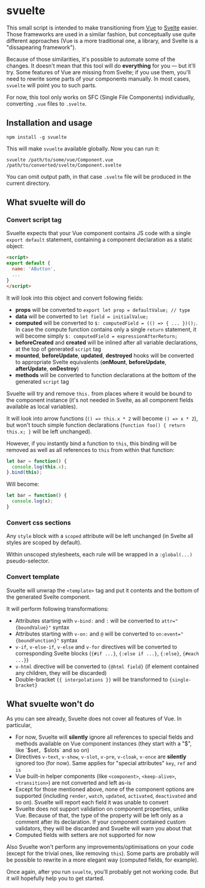 # svuelte
This small script is intended to make transitioning from [Vue](https://vuejs.org/) to [Svelte](https://svelte.dev/) easier. Those frameworks are used in a similar fashion, but conceptually use quite different approaches (Vue is a more traditional one, a library, and Svelte is a "dissapearing framework").

Because of those similarities, it's possible to automate some of the changes. It doesn't mean that this tool will do **everything** for you — but it'll try. Some features of Vue are missing from Svelte; if you use them, you'll need to rewrite some parts of your components manually. In most cases, `svuelte` will point you to such parts.

For now, this tool only works on SFC (Single File Components) individually, converting `.vue` files to `.svelte`.

## Installation and usage

```
npm install -g svuelte
```

This will make `svuelte` available globally. Now you can run it:

```
svuelte /path/to/some/vue/Component.vue /path/to/converted/svelte/Component.svelte
```

You can omit output path, in that case `.svelte` file will be produced in the current directory.

## What svuelte will do

### Convert script tag

Svuelte expects that your Vue component contains JS code with a single `export default` statement, containing a component declaration as a static object:
```html
<script>
export default {
  name: 'AButton',
  ...
}
</script>
```

It will look into this object and convert following fields:
* **props** will be converted to `export let prop = defaultValue; // type`
* **data** will be converted to `let field = initialValue;`
* **computed** will be converted to `$: computedField = (() => { ... })();`. In case the compute function contains only a single `return` statement, it will become simply `$: computedField = expressionAfterReturn;`
* **beforeCreated** and **created** will be inlined after all variable declarations, at the top of generated `script` tag
* **mounted**, **beforeUpdate**, **updated**, **destroyed** hooks will be converted to appropriate Svelte equivalents (**onMount**, **beforeUpdate**, **afterUpdate**, **onDestroy**)
* **methods** will be converted to function declarations at the bottom of the generated `script` tag

Svuelte will try and remove `this.` from places where it would be bound to the component instance (it's not needed in Svelte, as all component fields available as local variables).

It will look into arrow functions (`() => this.x * 2` will become `() => x * 2`), but won't touch simple function declarations (`function foo() { return this.x; }` will be left unchanged).

However, if you instantly bind a function to `this`, this binding will be removed as well as all references to `this` from within that function:
```javascript
let bar = function() {
  console.log(this.x);
}.bind(this);
```

Will become:
```javascript
let bar = function() {
  console.log(x);
}
```

### Convert css sections

Any `style` block with a `scoped` attribute will be left unchanged (in Svelte all styles are scoped by default).

Within unscoped stylesheets, each rule will be wrapped in a `:global(...)` pseudo-selector.

### Convert template

Svuelte will unwrap the `<template>` tag and put it contents and the bottom of the generated Svelte component.

It will perform following transformations:
* Attributes starting with `v-bind:` and `:` will be converted to `attr="{boundValue}"` syntax
* Attributes starting with `v-on:` and `@` will be converted to `on:event="{boundFunction}"` syntax
* `v-if`, `v-else-if`, `v-else` and `v-for` directives will be converted to corresponding Svelte blocks (`{#if ...}`, `{:else if ...}`, `{:else}`, `{#each ...}`)
* `v-html` directive will be converted to `{@html field}` (if element contained any children, they will be discarded)
* Double-bracket `{{ interpolations }}` will be transformed to `{single-bracket}`

## What svuelte won't do

As you can see already, Svuelte does not cover all features of Vue. In particular,
* For now, Svuelte will **silently** ignore all references to special fields and methods available on Vue component instances (they start with a "$", like `$set`, `$slots` and so on)
* Directives `v-text`, `v-show`, `v-slot`, `v-pre`, `v-cloak`, `v-once` are **silently** ignored too (for now). Same applies for "special attributes" `key`, `ref` and `is`
* Vue built-in helper components (like `<component>`, `<keep-alive>`, `<transition>`) are not converted and left as-is
* Except for those mentioned above, none of the component options are supported (including `render`, `watch`, `updated`, `activated`, `deactivated` and so on). Svuelte will report each field it was unable to convert
* Svuelte does not support validation on component properties, unlike Vue. Because of that, the type of the property will be left only as a comment after its declaration. If your component contained custom validators, they will be discarded and Svuelte will warn you about that
* Computed fields with setters are not supported for now

Also Svuelte won't perform any improvements/optimisations on your code (except for the trivial ones, like removing `this`). Some parts are probably will be possible to rewrite in a more elegant way (computed fields, for example).

Once again, after you run `svuelte`, you'll probably get not working code. But it will hopefully help you to get started.


